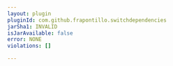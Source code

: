 ```yaml
---
layout: plugin
pluginId: com.github.frapontillo.switchdependencies
jarSha1: INVALID
isJarAvailable: false
error: NONE
violations: []

---
```

